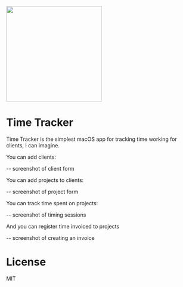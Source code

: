 <img src="https://nerdd.dk/images/logos/TimeTracker.png" width="256" height="256">

# Time Tracker

Time Tracker is the simplest macOS app for tracking time working for clients, I can imagine.

You can add clients:

-- screenshot of client form

You can add projects to clients:

-- screenshot of project form

You can track time spent on projects:

-- screenshot of timing sessions

And you can register time invoiced to projects

-- screenshot of creating an invoice

# License

MIT

